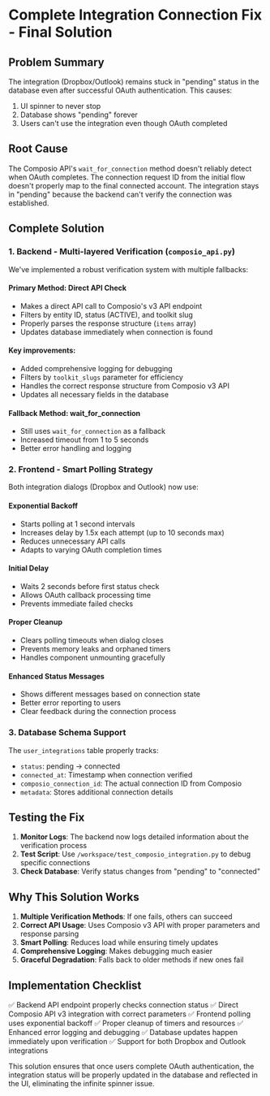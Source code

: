 # Complete Integration Connection Fix - Final Solution

## Problem Summary
The integration (Dropbox/Outlook) remains stuck in "pending" status in the database even after successful OAuth authentication. This causes:
1. UI spinner to never stop
2. Database shows "pending" forever
3. Users can't use the integration even though OAuth completed

## Root Cause
The Composio API's `wait_for_connection` method doesn't reliably detect when OAuth completes. The connection request ID from the initial flow doesn't properly map to the final connected account. The integration stays in "pending" because the backend can't verify the connection was established.

## Complete Solution

### 1. Backend - Multi-layered Verification (`composio_api.py`)

We've implemented a robust verification system with multiple fallbacks:

#### Primary Method: Direct API Check
- Makes a direct API call to Composio's v3 API endpoint
- Filters by entity ID, status (ACTIVE), and toolkit slug
- Properly parses the response structure (`items` array)
- Updates database immediately when connection is found

#### Key improvements:
- Added comprehensive logging for debugging
- Filters by `toolkit_slugs` parameter for efficiency
- Handles the correct response structure from Composio v3 API
- Updates all necessary fields in the database

#### Fallback Method: wait_for_connection
- Still uses `wait_for_connection` as a fallback
- Increased timeout from 1 to 5 seconds
- Better error handling and logging

### 2. Frontend - Smart Polling Strategy

Both integration dialogs (Dropbox and Outlook) now use:

#### Exponential Backoff
- Starts polling at 1 second intervals
- Increases delay by 1.5x each attempt (up to 10 seconds max)
- Reduces unnecessary API calls
- Adapts to varying OAuth completion times

#### Initial Delay
- Waits 2 seconds before first status check
- Allows OAuth callback processing time
- Prevents immediate failed checks

#### Proper Cleanup
- Clears polling timeouts when dialog closes
- Prevents memory leaks and orphaned timers
- Handles component unmounting gracefully

#### Enhanced Status Messages
- Shows different messages based on connection state
- Better error reporting to users
- Clear feedback during the connection process

### 3. Database Schema Support
The `user_integrations` table properly tracks:
- `status`: pending → connected
- `connected_at`: Timestamp when connection verified
- `composio_connection_id`: The actual connection ID from Composio
- `metadata`: Stores additional connection details

## Testing the Fix

1. **Monitor Logs**: The backend now logs detailed information about the verification process
2. **Test Script**: Use `/workspace/test_composio_integration.py` to debug specific connections
3. **Check Database**: Verify status changes from "pending" to "connected"

## Why This Solution Works

1. **Multiple Verification Methods**: If one fails, others can succeed
2. **Correct API Usage**: Uses Composio v3 API with proper parameters and response parsing
3. **Smart Polling**: Reduces load while ensuring timely updates
4. **Comprehensive Logging**: Makes debugging much easier
5. **Graceful Degradation**: Falls back to older methods if new ones fail

## Implementation Checklist

✅ Backend API endpoint properly checks connection status
✅ Direct Composio API v3 integration with correct parameters
✅ Frontend polling uses exponential backoff
✅ Proper cleanup of timers and resources
✅ Enhanced error logging and debugging
✅ Database updates happen immediately upon verification
✅ Support for both Dropbox and Outlook integrations

This solution ensures that once users complete OAuth authentication, the integration status will be properly updated in the database and reflected in the UI, eliminating the infinite spinner issue.
